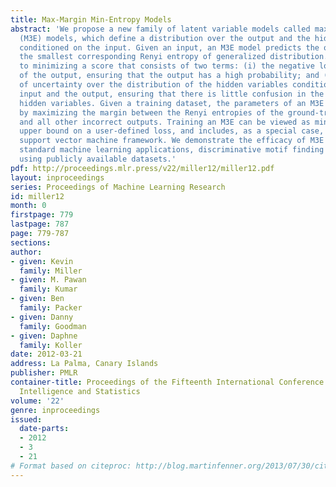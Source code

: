```yaml
---
title: Max-Margin Min-Entropy Models
abstract: 'We propose a new family of latent variable models called max-margin min-entropy
  (M3E) models, which define a distribution over the output and the hidden variables
  conditioned on the input. Given an input, an M3E model predicts the output with
  the smallest corresponding Renyi entropy of generalized distribution. This is equivalent
  to minimizing a score that consists of two terms: (i) the negative log-likelihood
  of the output, ensuring that the output has a high probability; and (ii) a measure
  of uncertainty over the distribution of the hidden variables conditioned on the
  input and the output, ensuring that there is little confusion in the values of the
  hidden variables. Given a training dataset, the parameters of an M3E model are learned
  by maximizing the margin between the Renyi entropies of the ground-truth output
  and all other incorrect outputs. Training an M3E can be viewed as minimizing an
  upper bound on a user-defined loss, and includes, as a special case, the latent
  support vector machine framework. We demonstrate the efficacy of M3E models on two
  standard machine learning applications, discriminative motif finding and image classification,
  using publicly available datasets.'
pdf: http://proceedings.mlr.press/v22/miller12/miller12.pdf
layout: inproceedings
series: Proceedings of Machine Learning Research
id: miller12
month: 0
firstpage: 779
lastpage: 787
page: 779-787
sections: 
author:
- given: Kevin
  family: Miller
- given: M. Pawan
  family: Kumar
- given: Ben
  family: Packer
- given: Danny
  family: Goodman
- given: Daphne
  family: Koller
date: 2012-03-21
address: La Palma, Canary Islands
publisher: PMLR
container-title: Proceedings of the Fifteenth International Conference on Artificial
  Intelligence and Statistics
volume: '22'
genre: inproceedings
issued:
  date-parts:
  - 2012
  - 3
  - 21
# Format based on citeproc: http://blog.martinfenner.org/2013/07/30/citeproc-yaml-for-bibliographies/
---
```

